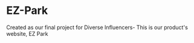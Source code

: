 # EZ-Park
Created as our final project for Diverse Influencers- This is our product's website, EZ Park
